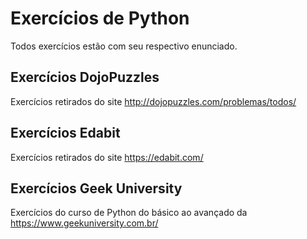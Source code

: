 # Exercícios de Python
Todos exercícios estão com seu respectivo enunciado.

## Exercícios DojoPuzzles
Exercícios retirados do site http://dojopuzzles.com/problemas/todos/

## Exercícios Edabit
Exercícios retirados do site https://edabit.com/

## Exercícios Geek University
Exercícios do curso de Python do básico ao avançado da https://www.geekuniversity.com.br/